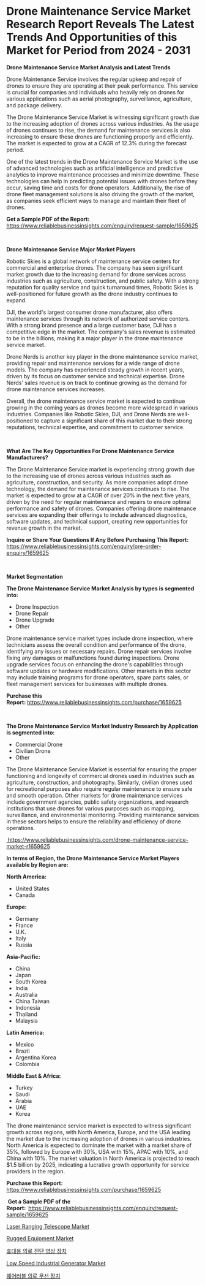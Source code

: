<p><h1>Drone Maintenance Service Market Research Report Reveals The Latest Trends And Opportunities of this Market for Period from 2024 - 2031</h1></p><p><strong>Drone Maintenance Service Market Analysis and Latest Trends</strong></p>
<p><p>Drone Maintenance Service involves the regular upkeep and repair of drones to ensure they are operating at their peak performance. This service is crucial for companies and individuals who heavily rely on drones for various applications such as aerial photography, surveillance, agriculture, and package delivery.</p><p>The Drone Maintenance Service Market is witnessing significant growth due to the increasing adoption of drones across various industries. As the usage of drones continues to rise, the demand for maintenance services is also increasing to ensure these drones are functioning properly and efficiently. The market is expected to grow at a CAGR of 12.3% during the forecast period.</p><p>One of the latest trends in the Drone Maintenance Service Market is the use of advanced technologies such as artificial intelligence and predictive analytics to improve maintenance processes and minimize downtime. These technologies can help in predicting potential issues with drones before they occur, saving time and costs for drone operators. Additionally, the rise of drone fleet management solutions is also driving the growth of the market, as companies seek efficient ways to manage and maintain their fleet of drones.</p></p>
<p><strong>Get a Sample PDF of the Report:&nbsp;</strong> <a href="https://www.reliablebusinessinsights.com/enquiry/request-sample/1659625">https://www.reliablebusinessinsights.com/enquiry/request-sample/1659625</a></p>
<p>&nbsp;</p>
<p><strong>Drone Maintenance Service Major Market Players</strong></p>
<p><p>Robotic Skies is a global network of maintenance service centers for commercial and enterprise drones. The company has seen significant market growth due to the increasing demand for drone services across industries such as agriculture, construction, and public safety. With a strong reputation for quality service and quick turnaround times, Robotic Skies is well-positioned for future growth as the drone industry continues to expand.</p><p>DJI, the world's largest consumer drone manufacturer, also offers maintenance services through its network of authorized service centers. With a strong brand presence and a large customer base, DJI has a competitive edge in the market. The company's sales revenue is estimated to be in the billions, making it a major player in the drone maintenance service market.</p><p>Drone Nerds is another key player in the drone maintenance service market, providing repair and maintenance services for a wide range of drone models. The company has experienced steady growth in recent years, driven by its focus on customer service and technical expertise. Drone Nerds' sales revenue is on track to continue growing as the demand for drone maintenance services increases.</p><p>Overall, the drone maintenance service market is expected to continue growing in the coming years as drones become more widespread in various industries. Companies like Robotic Skies, DJI, and Drone Nerds are well-positioned to capture a significant share of this market due to their strong reputations, technical expertise, and commitment to customer service.</p></p>
<p>&nbsp;</p>
<p><strong>What Are The Key Opportunities For Drone Maintenance Service Manufacturers?</strong></p>
<p><p>The Drone Maintenance Service market is experiencing strong growth due to the increasing use of drones across various industries such as agriculture, construction, and security. As more companies adopt drone technology, the demand for maintenance services continues to rise. The market is expected to grow at a CAGR of over 20% in the next five years, driven by the need for regular maintenance and repairs to ensure optimal performance and safety of drones. Companies offering drone maintenance services are expanding their offerings to include advanced diagnostics, software updates, and technical support, creating new opportunities for revenue growth in the market.</p></p>
<p><strong>Inquire or Share Your Questions If Any Before Purchasing This Report:</strong> <a href="https://www.reliablebusinessinsights.com/enquiry/pre-order-enquiry/1659625">https://www.reliablebusinessinsights.com/enquiry/pre-order-enquiry/1659625</a></p>
<p>&nbsp;</p>
<p><strong>Market Segmentation</strong></p>
<p><strong>The Drone Maintenance Service Market Analysis by types is segmented into:</strong></p>
<p><ul><li>Drone Inspection</li><li>Drone Repair</li><li>Drone Upgrade</li><li>Other</li></ul></p>
<p><p>Drone maintenance service market types include drone inspection, where technicians assess the overall condition and performance of the drone, identifying any issues or necessary repairs. Drone repair services involve fixing any damages or malfunctions found during inspections. Drone upgrade services focus on enhancing the drone's capabilities through software updates or hardware modifications. Other markets in this sector may include training programs for drone operators, spare parts sales, or fleet management services for businesses with multiple drones.</p></p>
<p><strong>Purchase this Report:&nbsp;</strong><a href="https://www.reliablebusinessinsights.com/purchase/1659625">https://www.reliablebusinessinsights.com/purchase/1659625</a></p>
<p>&nbsp;</p>
<p><strong>The Drone Maintenance Service Market Industry Research by Application is segmented into:</strong></p>
<p><ul><li>Commercial Drone</li><li>Civilian Drone</li><li>Other</li></ul></p>
<p><p>The Drone Maintenance Service Market is essential for ensuring the proper functioning and longevity of commercial drones used in industries such as agriculture, construction, and photography. Similarly, civilian drones used for recreational purposes also require regular maintenance to ensure safe and smooth operation. Other markets for drone maintenance services include government agencies, public safety organizations, and research institutions that use drones for various purposes such as mapping, surveillance, and environmental monitoring. Providing maintenance services in these sectors helps to ensure the reliability and efficiency of drone operations.</p></p>
<p><a href="https://www.reliablebusinessinsights.com/drone-maintenance-service-market-r1659625">&nbsp;https://www.reliablebusinessinsights.com/drone-maintenance-service-market-r1659625</a></p>
<p><strong>In terms of Region, the Drone Maintenance Service Market Players available by Region are:</strong></p>
<p>
    <p> <strong> North America: </strong>
        <ul>
            <li>United States</li>
            <li>Canada</li>
        </ul>
        </p> 
    <p> <strong> Europe: </strong>
        <ul>
            <li>Germany</li>
            <li>France</li>
            <li>U.K.</li>
            <li>Italy</li>
            <li>Russia</li>
        </ul>
        </p> 
    <p> <strong> Asia-Pacific: </strong>
        <ul>
            <li>China</li>
            <li>Japan</li>
            <li>South Korea</li>
            <li>India</li>
            <li>Australia</li>
            <li>China Taiwan</li>
            <li>Indonesia</li>
            <li>Thailand</li>
            <li>Malaysia</li>
        </ul>
        </p> 
    <p> <strong> Latin America: </strong>
        <ul>
            <li>Mexico</li>
            <li>Brazil</li>
            <li>Argentina Korea</li>
            <li>Colombia</li>
        </ul>
        </p> 
    <p> <strong> Middle East & Africa: </strong>
        <ul>
            <li>Turkey</li>
            <li>Saudi</li>
            <li>Arabia</li>
            <li>UAE</li>
            <li>Korea</li>
        </ul>
    </p>
    </p>
<p><p>The drone maintenance service market is expected to witness significant growth across regions, with North America, Europe, and the USA leading the market due to the increasing adoption of drones in various industries. North America is expected to dominate the market with a market share of 35%, followed by Europe with 30%, USA with 15%, APAC with 10%, and China with 10%. The market valuation in North America is projected to reach $1.5 billion by 2025, indicating a lucrative growth opportunity for service providers in the region.</p></p>
<p><strong>Purchase this Report: </strong><a href="https://www.reliablebusinessinsights.com/purchase/1659625">https://www.reliablebusinessinsights.com/purchase/1659625</a></p>
<p>&nbsp;<strong>Get a Sample PDF of the Report:&nbsp;&nbsp;</strong><a href="https://www.reliablebusinessinsights.com/enquiry/request-sample/1659625">https://www.reliablebusinessinsights.com/enquiry/request-sample/1659625</a></p>
<p><strong></strong></p>
<p><p><a href="https://github.com/Whitneyboyettebo9kiw7yr13/Market-Research-Report-List-2/blob/main/laser-ranging-telescope-market.md">Laser Ranging Telescope Market</a></p><p><a href="https://issuu.com/reportprime-2/docs/rugged-equipment-market-size-2030.pptx">Rugged Equipment Market</a></p><p><a href="https://github.com/amuji413411/Market-Research-Report-List-1/blob/main/504606888064.md">휴대용 의료 진단 영상 장치</a></p><p><a href="https://www.linkedin.com/pulse/analyzing-low-speed-industrial-generator-market-global-industry-aqczc">Low Speed Industrial Generator Market</a></p><p><a href="https://github.com/msujons1512/Market-Research-Report-List-1/blob/main/259674088063.md">웨어러블 의료 무선 장치</a></p></p>